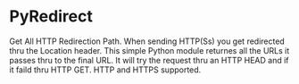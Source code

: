 PyRedirect
==========

Get All HTTP Redirection Path. When sending HTTP(Ss) you get redirected thru the Location header. This simple Python module returnes all the URLs it passes thru to the final URL. It will try the request thru an HTTP HEAD and if it faild thru HTTP GET. HTTP and HTTPS supported.
